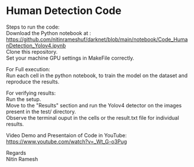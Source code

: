 # Human Detection Code

Steps to run the code:<br />
Download the Python notebook at : <br />
https://github.com/nitinrameshuf/darknet/blob/main/notebook/Code_HumanDetection_Yolov4.ipynb
<br />Clone this repository.<br />
Set your machine GPU settings in MakeFile correctly.

For Full execution:<br />
Run each cell in the python notebook, to train the model on the dataset and reproduce the results.

For verifying results:<br />
Run the setup.<br />
Move to the "Results" section and run the Yolov4 detector on the images present in the test/ directory.<br />
Observe the terminal ouput in the cells or the result.txt file for individual results.<br />

Video Demo and Presentaion of Code in YouTube:<br />
https://www.youtube.com/watch?v=_Wt_G-o3Pug

Regards<br />
Nitin Ramesh
